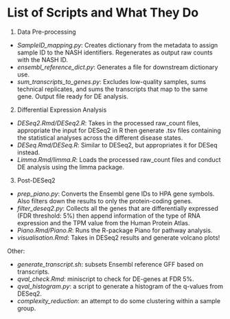 # List of Scripts and What They Do  
1. Data Pre-processing  
* *SampleID_mapping.py*: Creates dictionary from the metadata to assign sample ID to
 the NASH identifiers. Regenerates as output raw counts with the NASH ID.  
* *ensembl_reference_dict.py*: Generates a file for downstream dictionary use.  
* *sum_transcripts_to_genes.py*: Excludes low-quality samples, sums technical replicates,
and sums the transcripts that map to the same gene. Output file ready for DE analysis.

2. Differential Expression Analysis
* *DESeq2.Rmd/DESeq2.R*: Takes in the processed raw_count files, appropriate the
input for DESeq2 in R then generate .tsv files containing the statistical analyses
across the different disease states.   
* *DESeq.Rmd/DESeq.R*: Similar to DESeq2, but appropriates it for DESeq instead.   
* *Limma.Rmd/limma.R*: Loads the processed raw_count files and conduct DE analysis using
the limma package.  

3. Post-DESeq2  
* *prep_piano.py*: Converts the Ensembl gene IDs to HPA gene symbols. Also
filters down the results to only the protein-coding genes.
* *filter_deseq2.py*: Collects all the genes that are differentially expressed
(FDR threshold: 5%) then append information of the type of RNA expression and the
TPM value from the Human Protein Atlas.  
* *Piano.Rmd/Piano.R*: Runs the R-package Piano for pathway analysis.  
* *visualisation.Rmd*: Takes in DESeq2 results and generate volcano plots!


Other:  
* *generate_transcript.sh*: subsets Ensembl reference GFF based on transcripts.
* *qval_check.Rmd*: miniscript to check for DE-genes at FDR 5%.  
* *qval_histogram.py*: a script to generate a histogram of the q-values from DESeq2.  
* *complexity_reduction*: an attempt to do some clustering within a sample group.  
